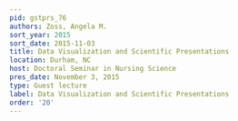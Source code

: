 ```yaml
---
pid: gstprs_76
authors: Zoss, Angela M.
sort_year: 2015
sort_date: 2015-11-03
title: Data Visualization and Scientific Presentations
location: Durham, NC
host: Doctoral Seminar in Nursing Science
pres_date: November 3, 2015
type: Guest lecture
label: Data Visualization and Scientific Presentations
order: '20'
---
```

